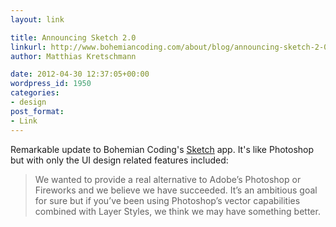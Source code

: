 ```yaml
---
layout: link

title: Announcing Sketch 2.0
linkurl: http://www.bohemiancoding.com/about/blog/announcing-sketch-2-0/
author: Matthias Kretschmann

date: 2012-04-30 12:37:05+00:00
wordpress_id: 1950
categories:
- design
post_format:
- Link
---
```


Remarkable update to Bohemian Coding's [Sketch](http://bohemiancoding.com/sketch) app. It's like Photoshop but with only the UI design related features included:

> We wanted to provide a real alternative to Adobe’s Photoshop or Fireworks and we believe we have succeeded. It’s an ambitious goal for sure but if you’ve been using Photoshop’s vector capabilities combined with Layer Styles, we think we may have something better.




